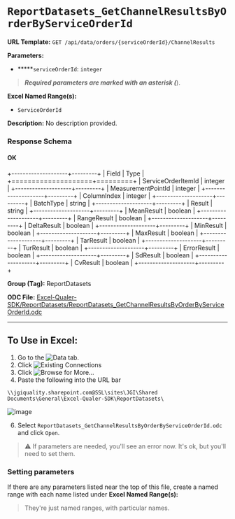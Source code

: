 # `ReportDatasets_GetChannelResultsByOrderByServiceOrderId`

**URL Template:**
`GET /api/data/orders/{serviceOrderId}/ChannelResults`

**Parameters:**
- *****`serviceOrderId`: `integer`


> *****Required parameters are marked with an asterisk (*****).

**Excel Named Range(s):**
- `ServiceOrderId`


**Description:**
No description provided.

### Response Schema

#### OK
+--------------------+---------+
| Field              | Type    |
+====================+=========+
| ServiceOrderItemId | integer |
+--------------------+---------+
| MeasurementPointId | integer |
+--------------------+---------+
| ColumnIndex        | integer |
+--------------------+---------+
| BatchType          | string  |
+--------------------+---------+
| Result             | string  |
+--------------------+---------+
| MeanResult         | boolean |
+--------------------+---------+
| RangeResult        | boolean |
+--------------------+---------+
| DeltaResult        | boolean |
+--------------------+---------+
| MinResult          | boolean |
+--------------------+---------+
| MaxResult          | boolean |
+--------------------+---------+
| TarResult          | boolean |
+--------------------+---------+
| TurResult          | boolean |
+--------------------+---------+
| ErrorResult        | boolean |
+--------------------+---------+
| SdResult           | boolean |
+--------------------+---------+
| CvResult           | boolean |
+--------------------+---------+

**Group (Tag):**
ReportDatasets

**ODC File:**
[Excel-Qualer-SDK/ReportDatasets/ReportDatasets_GetChannelResultsByOrderByServiceOrderId.odc](https://github.com/Johnson-Gage-Inspection-Inc/qualer-sdk-odc/blob/main/Excel-Qualer-SDK/ReportDatasets/ReportDatasets_GetChannelResultsByOrderByServiceOrderId.odc)

---

To Use in Excel:
---

1. Go to the ![`Data`](https://github.com/user-attachments/assets/da437a70-57b3-4c5b-bb01-4910ece19ed1)
 tab.
3. Click ![Existing Connections](https://github.com/user-attachments/assets/a2f1ed67-b2e0-4c23-ac90-68c870e60289)
4. Click ![`Browse for More...`](https://github.com/user-attachments/assets/8e698494-6865-41e7-b6fa-043aea81809a)
5. Paste the following into the URL bar
```
\\jgiquality.sharepoint.com@SSL\sites\JGI\Shared Documents\General\Excel-Qualer-SDK\ReportDatasets\
```

![image](https://github.com/user-attachments/assets/1e1a8d87-0377-446d-aaf5-d78562991db3)

6. Select `ReportDatasets_GetChannelResultsByOrderByServiceOrderId.odc` and click `Open`.

> ⚠️ If parameters are needed, you'll see an error now. It's ok, but you'll need to set them.

### Setting parameters
If there are any parameters listed near the top of this file, create a named range with each name listed under **Excel Named Range(s):**
> They're just named ranges, with particular names.
